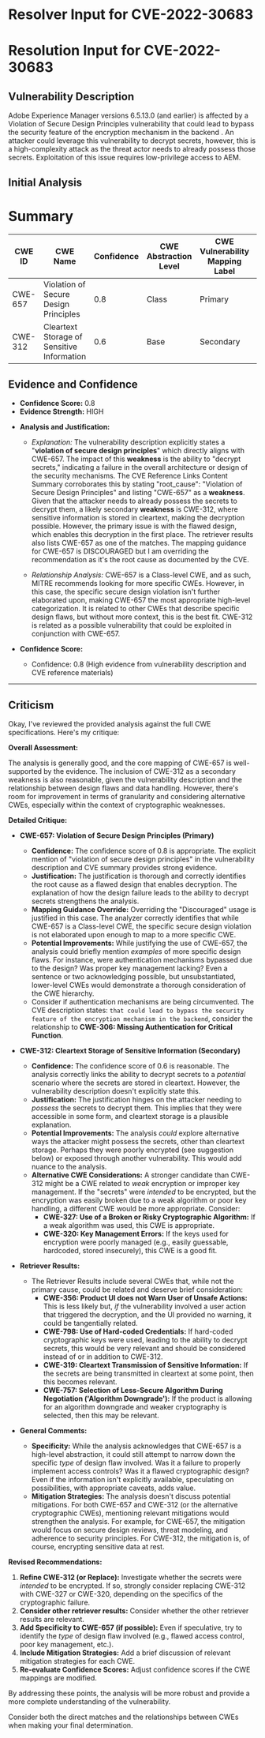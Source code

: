 # Resolver Input for CVE-2022-30683

# Resolution Input for CVE-2022-30683

## Vulnerability Description
Adobe Experience Manager versions 6.5.13.0 (and earlier) is affected by a Violation of Secure Design Principles vulnerability that could lead to bypass the security feature of the encryption mechanism in the backend . An attacker could leverage this vulnerability to decrypt secrets, however, this is a high-complexity attack as the threat actor needs to already possess those secrets. Exploitation of this issue requires low-privilege access to AEM.

## Initial Analysis
# Summary
| CWE ID | CWE Name | Confidence | CWE Abstraction Level | CWE Vulnerability Mapping Label | CWE-Vulnerability Mapping Notes |
|---|---|---|---|---|---|
| CWE-657 | Violation of Secure Design Principles | 0.8 | Class | Primary | Allowed-with-Review |
| CWE-312 | Cleartext Storage of Sensitive Information | 0.6 | Base | Secondary | Allowed |

## Evidence and Confidence

*   **Confidence Score:** 0.8
*   **Evidence Strength:** HIGH

- **Analysis and Justification:**  
  - *Explanation:* The vulnerability description explicitly states a "**violation of secure design principles**" which directly aligns with CWE-657. The impact of this **weakness** is the ability to "decrypt secrets," indicating a failure in the overall architecture or design of the security mechanisms. The CVE Reference Links Content Summary corroborates this by stating "root_cause": "Violation of Secure Design Principles" and listing "CWE-657" as a **weakness**. Given that the attacker needs to already possess the secrets to decrypt them, a likely secondary **weakness** is CWE-312, where sensitive information is stored in cleartext, making the decryption possible. However, the primary issue is with the flawed design, which enables this decryption in the first place. The retriever results also lists CWE-657 as one of the matches. The mapping guidance for CWE-657 is DISCOURAGED but I am overriding the recommendation as it's the root cause as documented by the CVE.

  - *Relationship Analysis:* CWE-657 is a Class-level CWE, and as such, MITRE recommends looking for more specific CWEs. However, in this case, the specific secure design violation isn't further elaborated upon, making CWE-657 the most appropriate high-level categorization. It is related to other CWEs that describe specific design flaws, but without more context, this is the best fit. CWE-312 is related as a possible vulnerability that could be exploited in conjunction with CWE-657.

- **Confidence Score:**
  - Confidence: 0.8 (High evidence from vulnerability description and CVE reference materials)

---

## Criticism
Okay, I've reviewed the provided analysis against the full CWE specifications. Here's my critique:

**Overall Assessment:**

The analysis is generally good, and the core mapping of CWE-657 is well-supported by the evidence. The inclusion of CWE-312 as a secondary weakness is also reasonable, given the vulnerability description and the relationship between design flaws and data handling. However, there's room for improvement in terms of granularity and considering alternative CWEs, especially within the context of cryptographic weaknesses.

**Detailed Critique:**

*   **CWE-657: Violation of Secure Design Principles (Primary)**

    *   **Confidence:** The confidence score of 0.8 is appropriate. The explicit mention of "violation of secure design principles" in the vulnerability description and CVE summary provides strong evidence.
    *   **Justification:** The justification is thorough and correctly identifies the root cause as a flawed design that enables decryption. The explanation of how the design failure leads to the ability to decrypt secrets strengthens the analysis.
    *   **Mapping Guidance Override:** Overriding the "Discouraged" usage is justified in this case. The analyzer correctly identifies that while CWE-657 is a Class-level CWE, the specific secure design violation is not elaborated upon enough to map to a more specific CWE.
    *   **Potential Improvements:** While justifying the use of CWE-657, the analysis could briefly mention *examples* of more specific design flaws. For instance, were authentication mechanisms bypassed due to the design?  Was proper key management lacking?  Even a sentence or two acknowledging possible, but unsubstantiated, lower-level CWEs would demonstrate a thorough consideration of the CWE hierarchy.
    * Consider if authentication mechanisms are being circumvented. The CVE description states: `that could lead to bypass the security feature of the encryption mechanism in the backend`, consider the relationship to **CWE-306: Missing Authentication for Critical Function**.

*   **CWE-312: Cleartext Storage of Sensitive Information (Secondary)**

    *   **Confidence:** The confidence score of 0.6 is reasonable. The analysis correctly links the ability to decrypt secrets to a *potential* scenario where the secrets are stored in cleartext. However, the vulnerability description doesn't explicitly state this.
    *   **Justification:** The justification hinges on the attacker needing to *possess* the secrets to decrypt them. This implies that they were accessible in some form, and cleartext storage is a plausible explanation.
    *   **Potential Improvements:** The analysis *could* explore alternative ways the attacker might possess the secrets, other than cleartext storage. Perhaps they were poorly encrypted (see suggestion below) or exposed through another vulnerability. This would add nuance to the analysis.
    *   **Alternative CWE Considerations:** A stronger candidate than CWE-312 might be a CWE related to *weak* encryption or improper key management. If the "secrets" were *intended* to be encrypted, but the encryption was easily broken due to a weak algorithm or poor key handling, a different CWE would be more appropriate. Consider:
        *   **CWE-327: Use of a Broken or Risky Cryptographic Algorithm:** If a weak algorithm was used, this CWE is appropriate.
        *   **CWE-320: Key Management Errors:** If the keys used for encryption were poorly managed (e.g., easily guessable, hardcoded, stored insecurely), this CWE is a good fit.

*   **Retriever Results:**

    *   The Retriever Results include several CWEs that, while not the primary cause, could be related and deserve brief consideration:
        *   **CWE-356: Product UI does not Warn User of Unsafe Actions:** This is less likely but, *if* the vulnerability involved a user action that triggered the decryption, and the UI provided no warning, it could be tangentially related.
        *   **CWE-798: Use of Hard-coded Credentials:** If hard-coded cryptographic keys were used, leading to the ability to decrypt secrets, this would be very relevant and should be considered instead of or in addition to CWE-312.
        *   **CWE-319: Cleartext Transmission of Sensitive Information:** If the secrets are being transmitted in cleartext at some point, then this becomes relevant.
        *   **CWE-757: Selection of Less-Secure Algorithm During Negotiation ('Algorithm Downgrade'):** If the product is allowing for an algorithm downgrade and weaker cryptography is selected, then this may be relevant.

*   **General Comments:**

    *   **Specificity:** While the analysis acknowledges that CWE-657 is a high-level abstraction, it could still attempt to narrow down the specific *type* of design flaw involved. Was it a failure to properly implement access controls?  Was it a flawed cryptographic design?  Even if the information isn't explicitly available, speculating on possibilities, with appropriate caveats, adds value.
    *   **Mitigation Strategies:** The analysis doesn't discuss potential mitigations.  For both CWE-657 and CWE-312 (or the alternative cryptographic CWEs), mentioning relevant mitigations would strengthen the analysis.  For example, for CWE-657, the mitigation would focus on secure design reviews, threat modeling, and adherence to security principles. For CWE-312, the mitigation is, of course, encrypting sensitive data at rest.

**Revised Recommendations:**

1.  **Refine CWE-312 (or Replace):**  Investigate whether the secrets were *intended* to be encrypted. If so, strongly consider replacing CWE-312 with CWE-327 or CWE-320, depending on the specifics of the cryptographic failure.
2.  **Consider other retriever results:** Consider whether the other retriever results are relevant.
3.  **Add Specificity to CWE-657 (if possible):** Even if speculative, try to identify the *type* of design flaw involved (e.g., flawed access control, poor key management, etc.).
4.  **Include Mitigation Strategies:** Add a brief discussion of relevant mitigation strategies for each CWE.
5.  **Re-evaluate Confidence Scores:** Adjust confidence scores if the CWE mappings are modified.

By addressing these points, the analysis will be more robust and provide a more complete understanding of the vulnerability.

Consider both the direct matches and the relationships between CWEs
when making your final determination.
        
